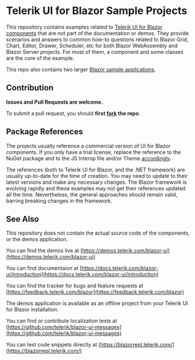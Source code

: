 # Telerik UI for Blazor Sample Projects

This repository contains examples related to [Telerik UI for Blazor components](https://www.telerik.com/blazor-ui) that are not part of the documentation or demos. They provide scenarios and answers to common how-to questions related to Blazor Grid, Chart, Editor, Drawer, Scheduler, etc for both Blazor WebAssembly and Blazor Server projects. For most of them, a component and some classes are the core of the example.

This repo also contains two larger [Blazor sample applications](sample-applications).

## Contribution

**Issues and Pull Requests are welcome.** 

To submit a pull request, you should **first [fork](https://docs.github.com/en/free-pro-team@latest/github/getting-started-with-github/fork-a-repo) the repo**.

## Package References

The projects usually reference a commercial version of UI for Blazor components. If you only have a trial license, replace the reference to the NuGet package and to the JS Interop file and/or Theme [accordingly](https://docs.telerik.com/blazor-ui/getting-started/what-you-need).

The references (both to Telerik UI for Blazor, and the .NET framework) are usually up-to-date for the time of creation. You may need to update to their latest versions and make any necessary changes. The Blazor framework is evolving rapidly and these examples may not get their references updated all the time. Nevertheless, the general approaches should remain valid, barring breaking changes in the framework.

## See Also

This repository does not contain the actual source code of the components, or the demos application.

You can find the demos live at [https://demos.telerik.com/blazor-ui](https://demos.telerik.com/blazor-ui)

You can find documentaion at [https://docs.telerik.com/blazor-ui/introduction](https://docs.telerik.com/blazor-ui/introduction)

You can find the tracker for bugs and feature requests at [https://feedback.telerik.com/blazor](https://feedback.telerik.com/blazor)

The demos application is available as an offline project from your Telerik UI for Blazor installation.

You can find or contribute localization texts at [https://github.com/telerik/blazor-ui-messages](https://github.com/telerik/blazor-ui-messages)

You can test code snippets directly at [https://blazorrepl.telerik.com/](https://blazorrepl.telerik.com/)

